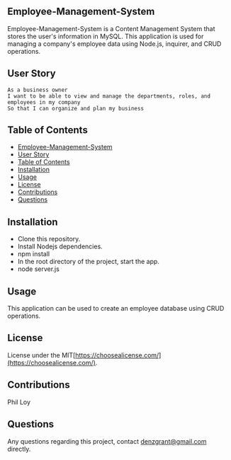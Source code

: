 ## Employee-Management-System

Employee-Management-System is a Content Management System that stores the user's information in MySQL. This application is used for managing a company's employee data using Node.js, inquirer, and CRUD operations.  
## User Story
```
As a business owner
I want to be able to view and manage the departments, roles, and employees in my company
So that I can organize and plan my business
```
  ## Table of Contents
- [Employee-Management-System](#employee-management-system)
- [User Story](#user-story)
- [Table of Contents](#table-of-contents)
- [Installation](#installation)
- [Usage](#usage)
- [License](#license)
- [Contributions](#contributions)
- [Questions](#questions)


## Installation

- Clone this repository.
- Install Nodejs dependencies.
- npm install
- In the root directory of the project, start the app.
- node server.js

## Usage

This application can be used to create an employee database using CRUD operations.

## License

License under the MIT[https://choosealicense.com/](https://choosealicense.com/).
## Contributions

Phil Loy
## Questions

Any questions regarding this project, contact denzgrant@gmail.com directly.
